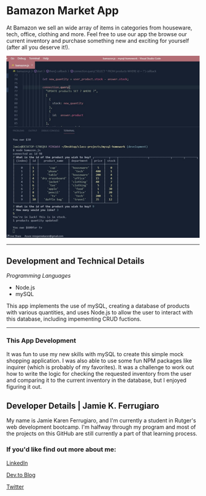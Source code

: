 # Bamazon Market App

At Bamazon we sell an wide array of items in categories from houseware, tech, office, clothing and more. Feel free to use our app the browse our current inventory and purchase something new and exciting for yourself (after all you deserve it!).

![App Screen shot](https://github.com/jamiekaren/mysql-homework/blob/master/assets/bamazon01.jpg)


<hr>

## Development and Technical Details

_Programming Languages_
- Node.js
- mySQL

This app implements the use of mySQL, creating a database of products with various quantities, and uses Node.js to allow the user to interact with this database, including impementing CRUD fuctions.

<hr>

### This App Development
It was fun to use my new skills with mySQL to create this simple mock shopping application. I was also able to use some fun NPM packages like inquirer (which is probably of my favorites). It was a challenge to work out how to write the logic for checking the requested inventory from the user and comparing it to the current inventory in the database, but I enjoyed figuring it out.

## Developer Details | Jamie K. Ferrugiaro

My name is Jamie Karen Ferrugiaro, and I'm currently a student in Rutger's web development bootcamp. I'm halfway through my program and most of the projects on this GitHub are still currently a part of that learning process.

### If you'd like find out more about me:

[LinkedIn](https://www.linked.in/in/jamiekaren)

[Dev.to Blog](https://dev.to/jamiekaren)

[Twitter](https://www.twitter.com/missjamiekaren)

